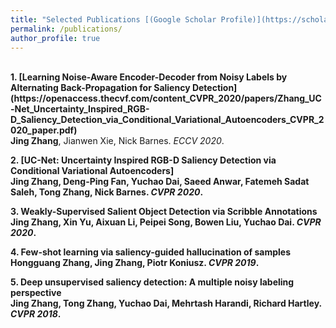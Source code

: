 ```yaml
---
title: "Selected Publications [(Google Scholar Profile)](https://scholar.google.com.au/citations?user=Qa1DMv8AAAAJ&hl=en)"
permalink: /publications/
author_profile: true
---
```

<br>
<b>1. [Learning Noise-Aware Encoder-Decoder from Noisy Labels by Alternating Back-Propagation for Saliency Detection] (https://openaccess.thecvf.com/content_CVPR_2020/papers/Zhang_UC-Net_Uncertainty_Inspired_RGB-D_Saliency_Detection_via_Conditional_Variational_Autoencoders_CVPR_2020_paper.pdf)</b> <br> 
<b>Jing Zhang</b>, Jianwen Xie, Nick Barnes.
<i>ECCV 2020</i>.

<b>2. [UC-Net: Uncertainty Inspired RGB-D Saliency Detection via Conditional Variational Autoencoders] <br> 
<b>Jing Zhang</b>, Deng-Ping Fan, Yuchao Dai, Saeed Anwar, Fatemeh Sadat Saleh, Tong Zhang, Nick Barnes.
<i>CVPR 2020</i>.

<b>3. Weakly-Supervised Salient Object Detection via Scribble Annotations <br> 
<b>Jing Zhang</b>, Xin Yu, Aixuan Li, Peipei Song, Bowen Liu, Yuchao Dai.
<i>CVPR 2020</i>.

<b>4. Few-shot learning via saliency-guided hallucination of samples <br> 
<b>Hongguang Zhang, Jing Zhang</b>, Piotr Koniusz.
<i>CVPR 2019</i>.

<b>5. Deep unsupervised saliency detection: A multiple noisy labeling perspective <br> 
<b>Jing Zhang</b>, Tong Zhang, Yuchao Dai, Mehrtash Harandi, Richard Hartley.
<i>CVPR 2018</i>.

